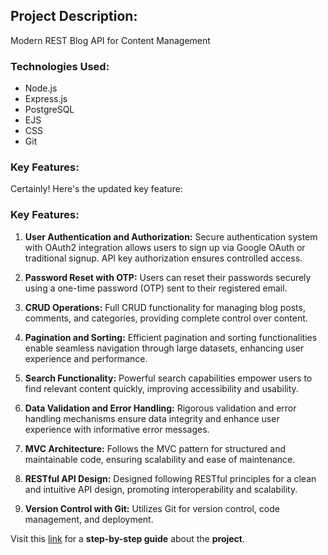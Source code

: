 ## Project Description:
Modern REST Blog API for Content Management

### Technologies Used:

- Node.js
- Express.js
- PostgreSQL
- EJS
- CSS
- Git

### Key Features:

Certainly! Here's the updated key feature:

### Key Features:

1. **User Authentication and Authorization:** Secure authentication system with OAuth2 integration allows users to sign up via Google OAuth or traditional signup. API key authorization ensures controlled access.
   
2. **Password Reset with OTP:** Users can reset their passwords securely using a one-time password (OTP) sent to their registered email.

3. **CRUD Operations:** Full CRUD functionality for managing blog posts, comments, and categories, providing complete control over content.

4. **Pagination and Sorting:** Efficient pagination and sorting functionalities enable seamless navigation through large datasets, enhancing user experience and performance.

5. **Search Functionality:** Powerful search capabilities empower users to find relevant content quickly, improving accessibility and usability.

6. **Data Validation and Error Handling:** Rigorous validation and error handling mechanisms ensure data integrity and enhance user experience with informative error messages.

7. **MVC Architecture:** Follows the MVC pattern for structured and maintainable code, ensuring scalability and ease of maintenance.

8. **RESTful API Design:** Designed following RESTful principles for a clean and intuitive API design, promoting interoperability and scalability.

9. **Version Control with Git:** Utilizes Git for version control, code management, and deployment.

Visit this [link](https://www.linkedin.com/posts/konda-narasimha-29a905250_nodejs-express-ejs-activity-7187158920145047552-PqQU?utm_source=share&utm_medium=member_desktop) for a **step-by-step guide** about the **project**.
